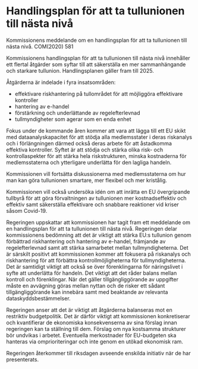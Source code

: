 # Handlingsplan för att ta tullunionen till nästa nivå

Kommissionens meddelande om en handlingsplan för att ta tullunionen till nästa nivå. COM(2020) 581

Kommissionens handlingsplan för att ta tullunionen till nästa nivå innehåller ett flertal åtgärder som syftar till att säkerställa en mer sammanhängande och starkare tullunion. Handlingsplanen gäller fram till 2025.

Åtgärderna är indelade i fyra insatsområden:

* effektivare riskhantering på tullområdet för att möjliggöra effektivare kontroller
* hantering av e-handel
* förstärkning och underlättande av regelefterlevnad
* tullmyndigheter som agerar som en enda enhet

Fokus under de kommande åren kommer att vara att lägga till ett EU skikt med dataanalyskapacitet för att stödja alla medlemsstater i deras riskanalys och i förlängningen därmed också deras arbete för att åstadkomma effektiva kontroller. Syftet är att stödja och stärka olika risk- och kontrollaspekter för att stärka hela riskstrukturen, minska kostnaderna för medlemsstaterna och ytterligare underlätta för den lagliga handeln.

Kommissionen vill fortsätta diskussionerna med medlemsstaterna om hur man kan göra tullunionen smartare, mer flexibel och mer kristålig.

Kommissionen vill också undersöka idén om att inrätta en EU övergripande tullbyrå för att göra förvaltningen av tullunionen mer kostnadseffektiv och effektiv samt säkerställa effektivare och snabbare reaktioner vid kriser såsom Covid-19.

Regeringen uppskattar att kommissionen har tagit fram ett meddelande om en handlingsplan för att ta tullunionen till nästa nivå. Regeringen delar kommissionens bedömning att det är viktigt att stärka EU:s tullunion genom förbättrad riskhantering och hantering av e-handel, främjande av regelefterlevnad samt att stärka samarbetet mellan tullmyndigheterna. Det är särskilt positivt att kommissionen kommer att fokusera på riskanalys och riskhantering för att förbättra kontrollmöjligheterna för tullmyndigheterna. Det är samtidigt viktigt att också se över förenklingarna för näringslivet i syfte att underlätta för handeln. Det viktigt att det råder balans mellan kontroll och förenklingar. När det gäller tillgängliggörande av uppgifter måste en avvägning göras mellan nyttan och de risker ett sådant tillgängliggörande kan innebära samt med beaktande av relevanta dataskyddsbestämmelser.

Regeringen anser att det är viktigt att åtgärderna balanseras mot en restriktiv budgetpolitik. Det är därför viktigt att kommissionen konkretiserar och kvantifierar de ekonomiska konsekvenserna av sina förslag innan regeringen kan ta ställning till dem. Förslag om nya kostsamma strukturer bör undvikas i arbetet. Eventuella merkostnader för EU-budgeten ska hanteras via omprioriteringar och inte genom en utökad ekonomisk ram.

Regeringen återkommer till riksdagen avseende enskilda initiativ när de har presenterats.
